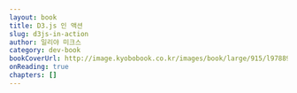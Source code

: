 ```yaml
---
layout: book
title: D3.js 인 액션
slug: d3js-in-action
author: 일리야 미크스
category: dev-book
bookCoverUrl: http://image.kyobobook.co.kr/images/book/large/915/l9788968482915.jpg
onReading: true
chapters: []
---
```

